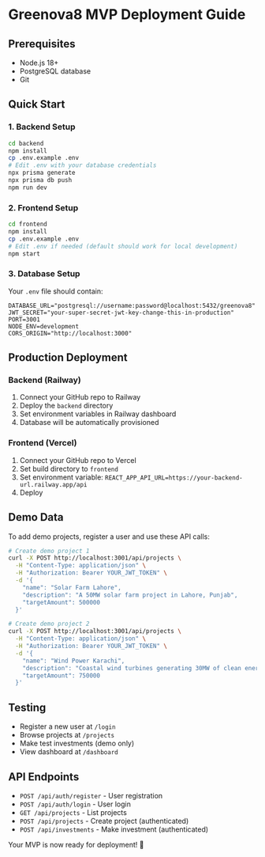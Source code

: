 # Greenova8 MVP Deployment Guide

## Prerequisites
- Node.js 18+
- PostgreSQL database
- Git

## Quick Start

### 1. Backend Setup
```bash
cd backend
npm install
cp .env.example .env
# Edit .env with your database credentials
npx prisma generate
npx prisma db push
npm run dev
```

### 2. Frontend Setup
```bash
cd frontend
npm install
cp .env.example .env
# Edit .env if needed (default should work for local development)
npm start
```

### 3. Database Setup
Your `.env` file should contain:
```
DATABASE_URL="postgresql://username:password@localhost:5432/greenova8"
JWT_SECRET="your-super-secret-jwt-key-change-this-in-production"
PORT=3001
NODE_ENV=development
CORS_ORIGIN="http://localhost:3000"
```

## Production Deployment

### Backend (Railway)
1. Connect your GitHub repo to Railway
2. Deploy the `backend` directory
3. Set environment variables in Railway dashboard
4. Database will be automatically provisioned

### Frontend (Vercel)
1. Connect your GitHub repo to Vercel
2. Set build directory to `frontend`
3. Set environment variable: `REACT_APP_API_URL=https://your-backend-url.railway.app/api`
4. Deploy

## Demo Data
To add demo projects, register a user and use these API calls:

```bash
# Create demo project 1
curl -X POST http://localhost:3001/api/projects \
  -H "Content-Type: application/json" \
  -H "Authorization: Bearer YOUR_JWT_TOKEN" \
  -d '{
    "name": "Solar Farm Lahore",
    "description": "A 50MW solar farm project in Lahore, Punjab",
    "targetAmount": 500000
  }'

# Create demo project 2
curl -X POST http://localhost:3001/api/projects \
  -H "Content-Type: application/json" \
  -H "Authorization: Bearer YOUR_JWT_TOKEN" \
  -d '{
    "name": "Wind Power Karachi", 
    "description": "Coastal wind turbines generating 30MW of clean energy",
    "targetAmount": 750000
  }'
```

## Testing
- Register a new user at `/login`
- Browse projects at `/projects`
- Make test investments (demo only)
- View dashboard at `/dashboard`

## API Endpoints
- `POST /api/auth/register` - User registration
- `POST /api/auth/login` - User login
- `GET /api/projects` - List projects
- `POST /api/projects` - Create project (authenticated)
- `POST /api/investments` - Make investment (authenticated)

Your MVP is now ready for deployment! 🚀
